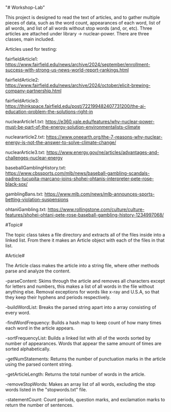 "# Workshop-Lab" 

This project is designed to read the text of articles, and to gather multiple pieces of data, such as the word count, appearances of each word, list of all words, and list of all words without stop words (and, or, etc). Three articles are attached under library -> nuclear-power. There are three classes, main included.

Articles used for testing:

fairfieldArticle1: https://www.fairfield.edu/news/archive/2024/september/enrollment-success-with-strong-us-news-world-report-rankings.html

fairfieldArticle2: https://www.fairfield.edu/news/archive/2024/october/elicit-brewing-company-partnership.html

fairfieldArticle3: https://thinkspace.fairfield.edu/post/722199482407731200/the-ai-education-problem-the-solutions-right-in

nuclearArticle1.txt: https://e360.yale.edu/features/why-nuclear-power-must-be-part-of-the-energy-solution-environmentalists-climate

nucleararticle2.txt: https://www.oneearth.org/the-7-reasons-why-nuclear-energy-is-not-the-answer-to-solve-climate-change/

nuclearArticle3.txt: https://www.energy.gov/ne/articles/advantages-and-challenges-nuclear-energy

baseballGamblingHistory.txt: https://www.cbssports.com/mlb/news/baseball-gambling-scandals-padres-tucupita-marcano-joins-shohei-ohtanis-interpreter-pete-rose-black-sox/

gamblingBans.txt: https://www.mlb.com/news/mlb-announces-sports-betting-violation-suspensions

ohtaniGambling.txt: https://www.rollingstone.com/culture/culture-features/shohei-ohtani-pete-rose-baseball-gambling-history-1234997068/

#Topic#

The topic class takes a file directory and extracts all of the files inside into a linked list. From there it makes an Article object with each of the files in that list.

#Article#

The Article class makes the article into a string file, where other methods parse and analyze the content.

-parseContent: Skims through the article and removes all characters except for letters and numbers, this makes a list of all words in the file without anything else. Removal exceptions for words like x-ray and U.S.A, so that they keep their hyphens and periods respectively.

-buildWordList: Breaks the parsed string apart into a array consisting of every word.

-findWordFrequency: Builds a hash map to keep count of how many times each word in the article appears.

-sortFrequencyList: Builds a linked list with all of the words sorted by number of appearances. Words that appear the same amount of times are sorted alphabetically.

-getNumStatements: Returns the number of punctuation marks in the article using the parsed content string.

-getArticleLength: Returns the total number of words in the article.

-removeStopWords: Makes an array list of all words, excluding the stop words listed in the "stopwords.txt" file.

-statementCount: Count periods, question marks, and exclamation marks to return the number of sentences.